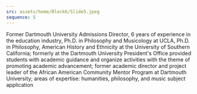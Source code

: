 ```yaml
---
src: assets/home/Block6/Slide5.jpeg
sequence: 5
---
```

 <p class="text-black text-justify">Former Dartmouth University Admissions Director, 6 years of experience in the education industry, Ph.D. in Philosophy and Musicology at UCLA, Ph.D. in Philosophy, American History and Ethnicity at the University of Southern California; formerly at the Dartmouth University President's Office provided students with academic guidance and organize activities with the theme of promoting academic advancement; former academic director and project leader of the African American Community Mentor Program at Dartmouth University; areas of expertise: humanities, philosophy, and music subject application</p>
